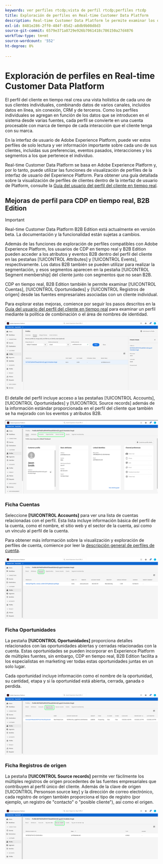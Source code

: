 ```yaml
---
keywords: ver perfiles rtcdp;vista de perfil rtcdp;perfiles rtcdp
title: Exploración de perfiles en Real-time Customer Data Platform
description: Real-time Customer Data Platform le permite examinar los datos del perfil del cliente en tiempo real mediante la interfaz de usuario de Adobe Experience Platform.
exl-id: 8481e286-2ff0-484f-85d2-a8db9b08d8d3
source-git-commit: 6579e371a8729e926b7061418c786150a27d4876
workflow-type: tm+mt
source-wordcount: '552'
ht-degree: 0%

---
```



# Exploración de perfiles en Real-time Customer Data Platform

El perfil del cliente en tiempo real crea una vista holística de cada uno de sus clientes individuales, combinando datos de varios canales, incluidos datos en línea, sin conexión, CRM y de terceros. Como los perfiles individuales se agregan en función de los datos que se introducen en el sistema desde varias fuentes, cada perfil se convierte en una cuenta procesable con marca de tiempo de cada interacción que el cliente tenga con su marca.

En la interfaz de usuario de Adobe Experience Platform, puede ver estos perfiles de solo lectura y ver información importante sobre cada uno de sus clientes, incluidas sus preferencias, eventos pasados, interacciones y los segmentos a los que pertenece el individuo.

Real-time Customer Data Platform se basa en Adobe Experience Platform y, por lo tanto, puede utilizar las funciones de visualización de perfiles de la interfaz de usuario del Experience Platform. Para obtener una guía detallada sobre la visualización de perfiles de clientes dentro de la interfaz de usuario de Platform, consulte la [Guía del usuario del perfil del cliente en tiempo real](../../profile/ui/user-guide.md).

## Mejoras de perfil para CDP en tiempo real, B2B Edition

>[!IMPORTANT]
>
>Real-time Customer Data Platform B2B Edition está actualmente en versión beta. La documentación y la funcionalidad están sujetas a cambios.

Además de las funciones de exploración de perfiles compatibles con Adobe Experience Platform, los usuarios de CDP en tiempo real y B2B Edition pueden acceder a los atributos y eventos B2B dentro del perfil del cliente en las pestañas [!UICONTROL Attributes] y [!UICONTROL Events], respectivamente. Los datos B2B también se pueden utilizar para realizar la segmentación, y esos segmentos aparecen en la pestaña [!UICONTROL Segment membership] del cliente junto con segmentos que no sean B2B.

CDP en tiempo real, B2B Edition también le permite examinar [!UICONTROL Cuentas], [!UICONTROL Oportunidades] y [!UICONTROL Registros de origen] desde las fuentes empresariales asociadas con un cliente individual.

Para explorar estas mejoras, comience por seguir los pasos descritos en la [Guía del usuario del perfil del cliente en tiempo real](../../profile/ui/user-guide.md) para examinar un perfil mediante la política de combinación o el área de nombres de identidad.

![](images/b2b-browse-profile.png)

El detalle del perfil incluye acceso a las pestañas [!UICONTROL Accounts], [!UICONTROL Oportunidades] y [!UICONTROL Source records] además de la información estándar proporcionada en el perfil del cliente que también se ha mejorado con los eventos y atributos B2B.

![](images/b2b-profile-detail.png)

### Ficha Cuentas

Seleccione **[!UICONTROL Accounts]** para ver una lista de cuentas relacionadas con el perfil. Esta lista incluye información básica del perfil de la cuenta, como el nombre, el sitio web y el sector de la cuenta, así como un vínculo al perfil de la cuenta.

Para obtener más información sobre la visualización y exploración de perfiles de cuenta, comience por leer la [descripción general de perfiles de cuenta](../accounts/account-profile-overview.md).

![](images/b2b-profile-accounts.png)

### Ficha Oportunidades

La pestaña **[!UICONTROL Oportunidades]** proporciona detalles relacionados con las oportunidades abiertas y cerradas relacionadas con la cuenta. Estas oportunidades se pueden incorporar en Experience Platform de múltiples fuentes, sin embargo, CDP en tiempo real, B2B Edition facilita a los especialistas en marketing ver todas estas oportunidades juntas en un solo lugar.

Cada oportunidad incluye información como el nombre de la oportunidad, su cantidad, etapa y si la oportunidad está abierta, cerrada, ganada o perdida.

![](images/b2b-profile-opportunities.png)

### Ficha Registros de origen

La pestaña **[!UICONTROL Source records]** permite ver fácilmente los múltiples registros de origen procedentes de las fuentes empresariales que contribuyen al perfil único del cliente. Además de la clave de origen [!UICONTROL Personson source key] y la dirección de correo electrónico, cada registro de origen también proporciona el tipo de registro (por ejemplo, un registro de &quot;contacto&quot; o &quot;posible cliente&quot;), así como el origen.

![](images/b2b-profile-source-records.png)
